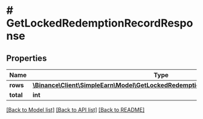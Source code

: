 # # GetLockedRedemptionRecordResponse

## Properties

Name | Type | Description | Notes
------------ | ------------- | ------------- | -------------
**rows** | [**\Binance\Client\SimpleEarn\Model\GetLockedRedemptionRecordResponseRowsInner[]**](GetLockedRedemptionRecordResponseRowsInner.md) |  | [optional]
**total** | **int** |  | [optional]

[[Back to Model list]](../../README.md#models) [[Back to API list]](../../README.md#endpoints) [[Back to README]](../../README.md)
